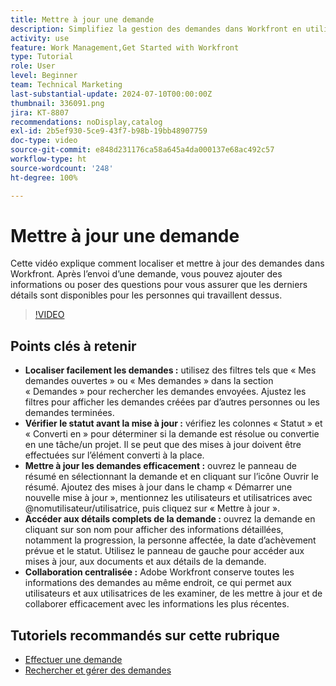 ```yaml
---
title: Mettre à jour une demande
description: Simplifiez la gestion des demandes dans Workfront en utilisant des filtres pour localiser les demandes, en mettant à jour efficacement les statuts et les détails, en accédant à des informations complètes et en favorisant une collaboration centralisée pour des workflows rationalisés.
activity: use
feature: Work Management,Get Started with Workfront
type: Tutorial
role: User
level: Beginner
team: Technical Marketing
last-substantial-update: 2024-07-10T00:00:00Z
thumbnail: 336091.png
jira: KT-8807
recommendations: noDisplay,catalog
exl-id: 2b5ef930-5ce9-43f7-b98b-19bb48907759
doc-type: video
source-git-commit: e848d231176ca58a645a4da000137e68ac492c57
workflow-type: ht
source-wordcount: '248'
ht-degree: 100%

---
```


# Mettre à jour une demande

Cette vidéo explique comment localiser et mettre à jour des demandes dans Workfront. Après l’envoi d’une demande, vous pouvez ajouter des informations ou poser des questions pour vous assurer que les derniers détails sont disponibles pour les personnes qui travaillent dessus.

>[!VIDEO](https://video.tv.adobe.com/v/3422298/?quality=12&learn=on&enablevpops&captions=fre_fr)

## Points clés à retenir

* **Localiser facilement les demandes :** utilisez des filtres tels que « Mes demandes ouvertes » ou « Mes demandes » dans la section « Demandes » pour rechercher les demandes envoyées. Ajustez les filtres pour afficher les demandes créées par d’autres personnes ou les demandes terminées.
* **Vérifier le statut avant la mise à jour :** vérifiez les colonnes « Statut » et « Converti en » pour déterminer si la demande est résolue ou convertie en une tâche/un projet. Il se peut que des mises à jour doivent être effectuées sur l’élément converti à la place.
* **Mettre à jour les demandes efficacement :** ouvrez le panneau de résumé en sélectionnant la demande et en cliquant sur l’icône Ouvrir le résumé. Ajoutez des mises à jour dans le champ « Démarrer une nouvelle mise à jour », mentionnez les utilisateurs et utilisatrices avec @nomutilisateur/utilisatrice, puis cliquez sur « Mettre à jour ».
* **Accéder aux détails complets de la demande :** ouvrez la demande en cliquant sur son nom pour afficher des informations détaillées, notamment la progression, la personne affectée, la date d’achèvement prévue et le statut. Utilisez le panneau de gauche pour accéder aux mises à jour, aux documents et aux détails de la demande.
* **Collaboration centralisée :** Adobe Workfront conserve toutes les informations des demandes au même endroit, ce qui permet aux utilisateurs et aux utilisatrices de les examiner, de les mettre à jour et de collaborer efficacement avec les informations les plus récentes.


## Tutoriels recommandés sur cette rubrique

* [Effectuer une demande](/help/manage-work/issues-requests/make-a-request.md)
* [Rechercher et gérer des demandes](/help/manage-work/issues-requests/find-requests.md)
